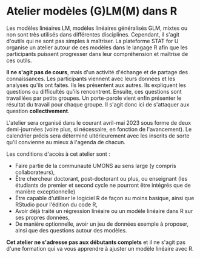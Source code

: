 # Atelier modèles (G)LM(M) dans R

Les modèles linéaires LM, modèles linéaires généralisés GLM, mixtes ou non sont très utilisés dans différentes disciplines. Cependant, il s'agit d'outils qui ne sont pas simples à maîtriser. La plateforme STAT for U organise un atelier autour de ces modèles dans le langage R afin que les participants puissent progresser dans leur compréhension et maîtrise de ces outils.

**Il ne s'agit pas de cours**, mais d'un activité d'échange et de partage des connaissances. Les participants viennent avec leurs données et les analyses qu'ils ont faites. Ils les présentent aux autres. Ils expliquent les questions ou difficultés qu'ils rencontrent. Ensuite, ces questions sont travaillées par petits groupes. Un porte-parole vient enfin présenter le résultat du travail pour chaque groupe. Il s'agit donc ici de s'attaquer aux question **collectivement**.

L'atelier sera organisé dans le courant avril-mai 2023 sous forme de deux demi-journées (voire plus, si nécessaire, en fonction de l'avancement). Le calendrier précis sera déterminé ultérieurement avec les inscrits de sorte qu'il convienne au mieux à l'agenda de chacun.

Les conditions d'accès à cet atelier sont :

-   Faire partie de la communauté UMONS au sens large (y compris collaborateurs),
-   Être chercheur doctorant, post-doctorant ou plus, ou enseignant (les étudiants de premier et second cycle ne pourront être intégrés que de manière exceptionnelle)
-   Être capable d'utiliser le logiciel R de façon au moins basique, ainsi que RStudio pour l'édition du code R,
-   Avoir déjà traité un régression linéaire ou un modèle linéaire dans R sur ses propres données,
-   De manière optionnelle, avoir un jeu de données exemple à proposer, ainsi que des questions autour des modèles.

**Cet atelier ne s'adresse pas aux débutants complets** et il ne s'agit pas d'une formation qui va vous apprendre à ajuster un modèle linéaire avec R.
